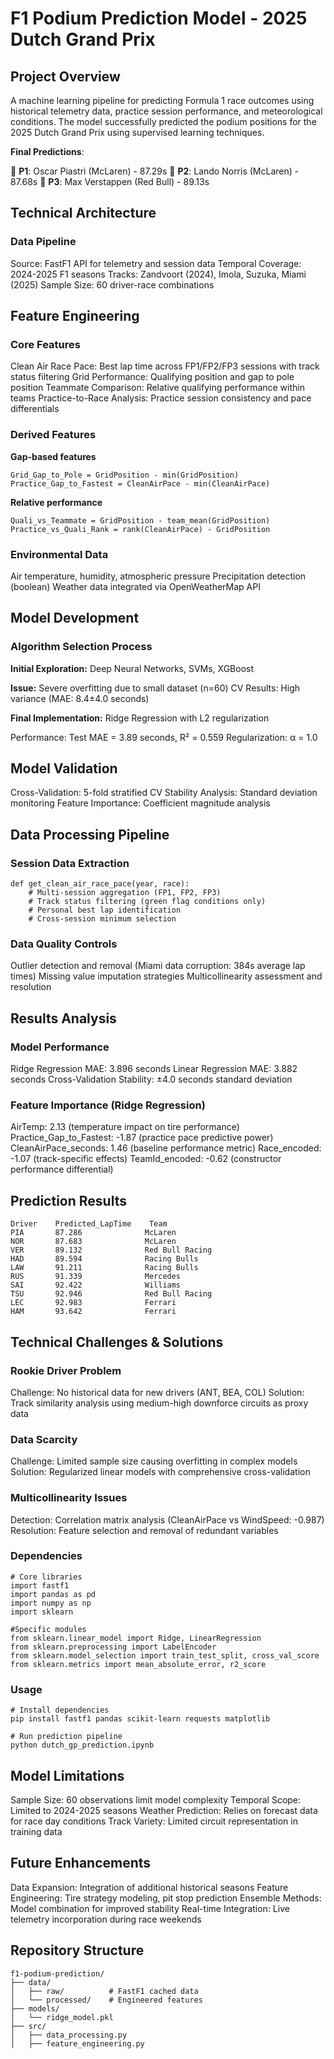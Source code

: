 # F1 Podium Prediction Model - 2025 Dutch Grand Prix
## Project Overview
A machine learning pipeline for predicting Formula 1 race outcomes using historical telemetry data, practice session performance, and meteorological conditions. The model successfully predicted the podium positions for the 2025 Dutch Grand Prix using supervised learning techniques.

**Final Predictions**:

🥇 **P1**: Oscar Piastri (McLaren) - 87.29s
🥈 **P2**: Lando Norris (McLaren) - 87.68s
🥉 **P3**: Max Verstappen (Red Bull) - 89.13s

## Technical Architecture
### Data Pipeline

Source: FastF1 API for telemetry and session data
Temporal Coverage: 2024-2025 F1 seasons
Tracks: Zandvoort (2024), Imola, Suzuka, Miami (2025)
Sample Size: 60 driver-race combinations

## Feature Engineering
### Core Features

Clean Air Race Pace: Best lap time across FP1/FP2/FP3 sessions with track status filtering
Grid Performance: Qualifying position and gap to pole position
Teammate Comparison: Relative qualifying performance within teams
Practice-to-Race Analysis: Practice session consistency and pace differentials

### Derived Features
**Gap-based features**
```
Grid_Gap_to_Pole = GridPosition - min(GridPosition)
Practice_Gap_to_Fastest = CleanAirPace - min(CleanAirPace)
```

**Relative performance**
```
Quali_vs_Teammate = GridPosition - team_mean(GridPosition)
Practice_vs_Quali_Rank = rank(CleanAirPace) - GridPosition
```

### Environmental Data

Air temperature, humidity, atmospheric pressure
Precipitation detection (boolean)
Weather data integrated via OpenWeatherMap API

## Model Development
### Algorithm Selection Process

**Initial Exploration:** Deep Neural Networks, SVMs, XGBoost

**Issue:** Severe overfitting due to small dataset (n=60)
CV Results: High variance (MAE: 8.4±4.0 seconds)


**Final Implementation:** Ridge Regression with L2 regularization

Performance: Test MAE = 3.89 seconds, R² = 0.559
Regularization: α = 1.0



## Model Validation

Cross-Validation: 5-fold stratified CV
Stability Analysis: Standard deviation monitoring
Feature Importance: Coefficient magnitude analysis

## Data Processing Pipeline

### Session Data Extraction

```
def get_clean_air_race_pace(year, race):
    # Multi-session aggregation (FP1, FP2, FP3)
    # Track status filtering (green flag conditions only)
    # Personal best lap identification
    # Cross-session minimum selection
```

### Data Quality Controls

Outlier detection and removal (Miami data corruption: 384s average lap times)
Missing value imputation strategies
Multicollinearity assessment and resolution

## Results Analysis
### Model Performance

Ridge Regression MAE: 3.896 seconds
Linear Regression MAE: 3.882 seconds
Cross-Validation Stability: ±4.0 seconds standard deviation

### Feature Importance (Ridge Regression)

AirTemp: 2.13 (temperature impact on tire performance)
Practice_Gap_to_Fastest: -1.87 (practice pace predictive power)
CleanAirPace_seconds: 1.46 (baseline performance metric)
Race_encoded: -1.07 (track-specific effects)
TeamId_encoded: -0.62 (constructor performance differential)

## Prediction Results

```
Driver    Predicted_LapTime    Team
PIA       87.286              McLaren
NOR       87.683              McLaren  
VER       89.132              Red Bull Racing
HAD       89.594              Racing Bulls
LAW       91.211              Racing Bulls
RUS       91.339              Mercedes
SAI       92.422              Williams
TSU       92.946              Red Bull Racing
LEC       92.983              Ferrari
HAM       93.642              Ferrari
```

## Technical Challenges & Solutions
### Rookie Driver Problem

Challenge: No historical data for new drivers (ANT, BEA, COL)
Solution: Track similarity analysis using medium-high downforce circuits as proxy data

### Data Scarcity

Challenge: Limited sample size causing overfitting in complex models
Solution: Regularized linear models with comprehensive cross-validation

### Multicollinearity Issues

Detection: Correlation matrix analysis (CleanAirPace vs WindSpeed: -0.987)
Resolution: Feature selection and removal of redundant variables

### Dependencies
``` 
# Core libraries
import fastf1
import pandas as pd
import numpy as np
import sklearn

#Specific modules
from sklearn.linear_model import Ridge, LinearRegression
from sklearn.preprocessing import LabelEncoder
from sklearn.model_selection import train_test_split, cross_val_score
from sklearn.metrics import mean_absolute_error, r2_score
```

### Usage
```
# Install dependencies
pip install fastf1 pandas scikit-learn requests matplotlib
```
```
# Run prediction pipeline
python dutch_gp_prediction.ipynb
```

## Model Limitations

Sample Size: 60 observations limit model complexity
Temporal Scope: Limited to 2024-2025 seasons
Weather Prediction: Relies on forecast data for race day conditions
Track Variety: Limited circuit representation in training data

## Future Enhancements

Data Expansion: Integration of additional historical seasons
Feature Engineering: Tire strategy modeling, pit stop prediction
Ensemble Methods: Model combination for improved stability
Real-time Integration: Live telemetry incorporation during race weekends

## Repository Structure
```
f1-podium-prediction/
├── data/
│   ├── raw/          # FastF1 cached data
│   └── processed/    # Engineered features
├── models/
│   └── ridge_model.pkl
├── src/
│   ├── data_processing.py
│   ├── feature_engineering.py
```